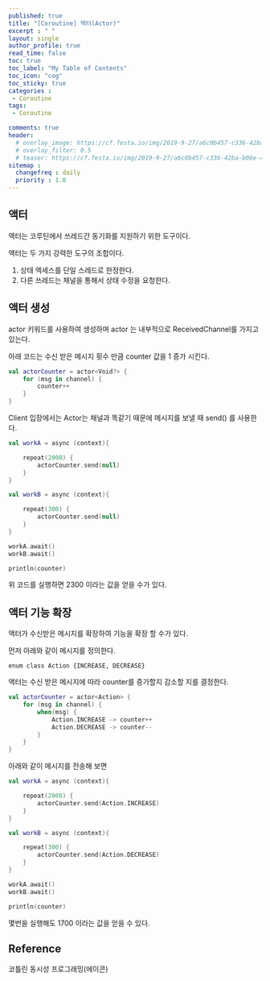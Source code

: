 ```yaml
---
published: true
title: "[Coroutine] 액터(Actor)"
excerpt : " "
layout: single
author_profile: true
read_time: false
toc: true
toc_label: "My Table of Contents"
toc_icon: "cog"
toc_sticky: true
categories :
 - Coroutine
tags: 	
 - Coroutine

comments: true
header:
  # overlay_image: https://cf.festa.io/img/2019-9-27/a6c0b457-c336-42ba-b06e-462de90ada91.jpg
  # overlay_filter: 0.5
  # teaser: https://cf.festa.io/img/2019-9-27/a6c0b457-c336-42ba-b06e-462de90ada91.jpg
sitemap :
  changefreq : daily
  priority : 1.0
---
```


## 액터

액터는 코루틴에서 쓰레드간 동기화를 지원하기 위한 도구이다.

액터는 두 가지 강력한 도구의 조합이다.

1. 상태 엑세스를 단일 스레드로 한정한다.
2. 다른 쓰레드는 채널을 통해서 상태 수정을 요청한다.

## 액터 생성

actor 키워드를 사용하여 생성하며 actor 는 내부적으로 ReceivedChannel를 가지고 있는다.

아래 코드는 수신 받은 메시지 횟수 만큼 counter 값을 1 증가 시킨다.

~~~kotlin
val actorCounter = actor<Void?> {
    for (msg in channel) {
        counter++
    }
}
~~~

Client 입장에서는 Actor는 채널과 똑같기 때문에 메시지를 보낼 때 send() 를 사용한다.

~~~kotlin
val workA = async (context){

    repeat(2000) {
        actorCounter.send(null)
    }
}

val workB = async (context){

    repeat(300) {
        actorCounter.send(null)
    }
}

workA.await()
workB.await()

println(counter)
~~~

위 코드를 실행하면 2300 이라는 값을 얻을 수가 있다.

## 액터 기능 확장

액터가 수신받은 메시지를 확장하여 기능을 확장 할 수가 있다.

먼저 아래와 같이 메시지를 정의한다.

~~~
enum class Action {INCREASE, DECREASE}
~~~

액터는 수신 받은 메시지에 따라 counter를 증가할지 감소할 지를 결정한다.

~~~kotlin
val actorCounter = actor<Action> {
    for (msg in channel) {
        when(msg) {
            Action.INCREASE -> counter++
            Action.DECREASE -> counter--
        }
    }
}
~~~

아래와 같이 메시지를 전송해 보면

~~~kotlin
val workA = async (context){

    repeat(2000) {
        actorCounter.send(Action.INCREASE)
    }
}

val workB = async (context){

    repeat(300) {
        actorCounter.send(Action.DECREASE)
    }
}

workA.await()
workB.await()

println(counter)
~~~


몇번을 실행해도 1700 이라는 값을 얻을 수 있다.

## Reference

코틀린 동시성 프로그래밍(에이콘)